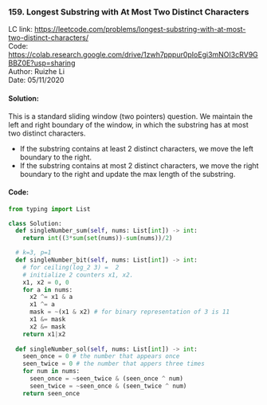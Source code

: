 ### 159. Longest Substring with At Most Two Distinct Characters
LC link: https://leetcode.com/problems/longest-substring-with-at-most-two-distinct-characters/  
Code: https://colab.research.google.com/drive/1zwh7pppur0pIoEgi3mNOI3cRV9GBBZ0E?usp=sharing  
Author: Ruizhe Li  
Date: 05/11/2020

#### Solution:
This is a standard sliding window (two pointers) question. We maintain the left and right boundary of the window, in which the substring has at most two distinct characters.  
* If the substring contains at least 2 distinct characters, we move the left boundary to the right.
* If the substring contains at most 2 distinct characters, we move the right boundary to the right and update the max length of the substring.

#### Code:
```python
from typing import List  

class Solution:
  def singleNumber_sum(self, nums: List[int]) -> int:
    return int((3*sum(set(nums))-sum(nums))/2)

  # k=3, p=1
  def singleNumber_bit(self, nums: List[int]) -> int:
    # for ceiling(log_2 3) =  2
    # initialize 2 counters x1, x2. 
    x1, x2 = 0, 0
    for a in nums:
      x2 ^= x1 & a
      x1 ^= a
      mask = ~(x1 & x2) # for binary representation of 3 is 11
      x1 &= mask
      x2 &= mask
    return x1|x2
  
  def singleNumber_sol(self, nums: List[int]) -> int:
    seen_once = 0 # the number that appears once
    seen_twice = 0 # the number that appers three times
    for num in nums:
      seen_once = ~seen_twice & (seen_once ^ num)
      seen_twice = ~seen_once & (seen_twice ^ num)
    return seen_once
```
